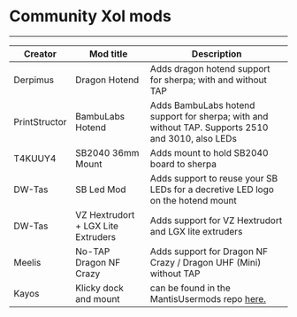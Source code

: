 # Community Xol mods

---

|Creator |Mod title |Description |
|--- |--- |--- |
|Derpimus |Dragon Hotend |Adds dragon hotend support for sherpa; with and without TAP |
|PrintStructor |BambuLabs Hotend |Adds BambuLabs hotend support for sherpa; with and without TAP. Supports 2510 and 3010, also LEDs |
|T4KUUY4 |SB2040 36mm Mount |Adds mount to hold SB2040 board to sherpa |
|DW-Tas |SB Led Mod |Adds support to reuse your SB LEDs for a decretive LED logo on the hotend mount |
|DW-Tas |VZ Hextrudort + LGX Lite Extruders |Adds support for VZ Hextrudort and LGX lite extruders |
|Meelis |No-TAP Dragon NF Crazy |Adds support for Dragon NF Crazy / Dragon UHF (Mini) without TAP |
| Kayos | Klicky dock and mount | can be found in the MantisUsermods repo [here.](https://github.com/mandryd/MantisUsermods/tree/main/Usermods/KayosMaker/MGN12_Klicky/STLs) |
